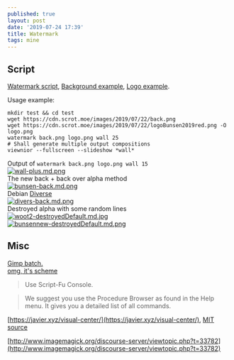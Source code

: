 ```yaml
---
published: true
layout: post
date: '2019-07-24 17:39'
title: Watermark
tags: mine
---
```

## Script

[Watermark script](https://raw.githubusercontent.com/brontosaurusrex/stretchbang/master/bin/watermark), [Background example](https://cdn.scrot.moe/images/2019/07/22/back.png), [Logo example](https://cdn.scrot.moe/images/2019/07/22/logoBunsen2019red.png).

Usage example:

    mkdir test && cd test
    wget https://cdn.scrot.moe/images/2019/07/22/back.png
    wget https://cdn.scrot.moe/images/2019/07/22/logoBunsen2019red.png -O logo.png
    watermark back.png logo.png wall 25
    # Shall generate multiple output compositions
    viewnior --fullscreen --slideshow *wall*

Output of `watermark back.png logo.png wall 15`    
[![wall-plus.md.png](https://cdn.scrot.moe/images/2019/07/22/wall-plus.md.png)](https://cdn.scrot.moe/images/2019/07/22/wall-plus.png)  
The new back + back over alpha method  
[![bunsen-back.md.png](https://cdn.scrot.moe/images/2019/07/24/bunsen-back.md.png)](https://cdn.scrot.moe/images/2019/07/24/bunsen-back.png)  
Debian [Diverse](https://gitlab.com/valessiobrito/artwork/tree/master/Debian/debian-diversity)  
[![divers-back.md.png](https://cdn.scrot.moe/images/2019/07/24/divers-back.md.png)](https://cdn.scrot.moe/images/2019/07/24/divers-back.png)  
Destroyed alpha with some random lines  
[![woot2-destroyedDefault.md.jpg](https://cdn.scrot.moe/images/2019/07/24/woot2-destroyedDefault.md.jpg)](https://cdn.scrot.moe/images/2019/07/24/woot2-destroyedDefault.jpg)  
[![bunsennew-destroyedDefault.md.png](https://cdn.scrot.moe/images/2019/07/25/bunsennew-destroyedDefault.md.png)](https://cdn.scrot.moe/images/2019/07/25/bunsennew-destroyedDefault.png)

## Misc
[Gimp batch.](https://www.gimp.org/tutorials/Basic_Batch/)  
[omg, it's scheme](https://docs.gimp.org/2.10/en/gimp-using-script-fu-tutorial.html)  
> Use Script-Fu Console.

> We suggest you use the Procedure Browser as found in the Help menu. It gives you a detailed list of all commands.

[https://javier.xyz/visual-center/](https://javier.xyz/visual-center/), [MIT source](https://github.com/javierbyte/visual-center/)

[http://www.imagemagick.org/discourse-server/viewtopic.php?t=33782](http://www.imagemagick.org/discourse-server/viewtopic.php?t=33782)
